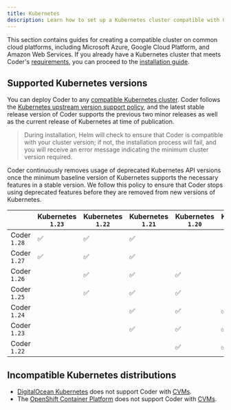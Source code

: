 ```yaml
---
title: Kubernetes
description: Learn how to set up a Kubernetes cluster compatible with Coder.
---
```


This section contains guides for creating a compatible cluster on common cloud
platforms, including Microsoft Azure, Google Cloud Platform, and Amazon Web
Services. If you already have a Kubernetes cluster that meets Coder's
[requirements](../requirements.md), you can proceed to the [installation guide].

## Supported Kubernetes versions

You can deploy Coder to any [compatible Kubernetes cluster]. Coder follows the
[Kubernetes upstream version support policy], and the latest stable release
version of Coder supports the previous two minor releases as well as the current
release of Kubernetes at time of publication.

> During installation, Helm will check to ensure that Coder is compatible with
> your cluster version; if not, the installation process will fail, and you will
> receive an error message indicating the minimum cluster version required.

Coder continuously removes usage of deprecated Kubernetes API versions once the
minimum baseline version of Kubernetes supports the necessary features in a
stable version. We follow this policy to ensure that Coder stops using
deprecated features before they are removed from new versions of Kubernetes.

<!-- markdownlint-disable -->

|              | Kubernetes `1.23` | Kubernetes `1.22` | Kubernetes `1.21` | Kubernetes `1.20` | Kubernetes `1.19` | Kubernetes `1.18` |
| ------------ | ----------------- | ----------------- | ----------------- | ----------------- | ----------------- | ----------------- |
| Coder `1.28` | ✅                | ✅                | ✅                |                   |                   |                   |
| Coder `1.27` | ✅                | ✅                | ✅                |                   |                   |                   |
| Coder `1.26` |                   | ✅                | ✅                | ✅                |                   |                   |
| Coder `1.25` |                   | ✅                | ✅                | ✅                |                   |                   |
| Coder `1.24` |                   |                   | ✅                | ✅                | ✅                |                   |
| Coder `1.23` |                   |                   | ✅                | ✅                | ✅                |                   |
| Coder `1.22` |                   |                   |                   | ✅                | ✅                | ✅                |

[compatible kubernetes cluster]: ../requirements.md
[kubernetes upstream version support policy]:
  https://kubernetes.io/docs/setup/release/version-skew-policy/
[installation guide]: ../installation.md

<!-- markdownlint-restore -->

<children></children>

## Incompatible Kubernetes distributions

- [DigitalOcean Kubernetes](https://www.digitalocean.com/products/kubernetes/)
  does not support Coder with [CVMs](../../admin/workspace-management/cvms).
- The [OpenShift Container Platform](openshift.md) does not support Coder with
  [CVMs](../../admin/workspace-management/cvms).
